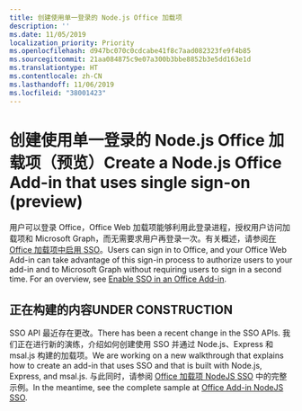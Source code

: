 ```yaml
---
title: 创建使用单一登录的 Node.js Office 加载项
description: ''
ms.date: 11/05/2019
localization_priority: Priority
ms.openlocfilehash: d947bc070c0cdcabe41f8c7aad082323fe9f4b85
ms.sourcegitcommit: 21aa084875c9e07a300b3bbe8852b3e5dd163e1d
ms.translationtype: HT
ms.contentlocale: zh-CN
ms.lasthandoff: 11/06/2019
ms.locfileid: "38001423"
---
```

# <a name="create-a-nodejs-office-add-in-that-uses-single-sign-on-preview"></a><span data-ttu-id="05be4-102">创建使用单一登录的 Node.js Office 加载项（预览）</span><span class="sxs-lookup"><span data-stu-id="05be4-102">Create a Node.js Office Add-in that uses single sign-on (preview)</span></span>

<span data-ttu-id="05be4-p101">用户可以登录 Office，Office Web 加载项能够利用此登录进程，授权用户访问加载项和 Microsoft Graph，而无需要求用户再登录一次。有关概述，请参阅[在 Office 加载项中启用 SSO](sso-in-office-add-ins.md)。</span><span class="sxs-lookup"><span data-stu-id="05be4-p101">Users can sign in to Office, and your Office Web Add-in can take advantage of this sign-in process to authorize users to your add-in and to Microsoft Graph without requiring users to sign in a second time. For an overview, see [Enable SSO in an Office Add-in](sso-in-office-add-ins.md).</span></span>

## <a name="under-construction"></a><span data-ttu-id="05be4-105">正在构建的内容</span><span class="sxs-lookup"><span data-stu-id="05be4-105">UNDER CONSTRUCTION</span></span>

<span data-ttu-id="05be4-106">SSO API 最近存在更改。</span><span class="sxs-lookup"><span data-stu-id="05be4-106">There has been a recent change in the SSO APIs.</span></span> <span data-ttu-id="05be4-107">我们正在进行新的演练，介绍如何创建使用 SSO 并通过 Node.js、Express 和 msal.js 构建的加载项。</span><span class="sxs-lookup"><span data-stu-id="05be4-107">We are working on a new walkthrough that explains how to create an add-in that uses SSO and that is built with Node.js, Express, and msal.js.</span></span> <span data-ttu-id="05be4-108">与此同时，请参阅 [Office 加载项 NodeJS SSO](https://github.com/officedev/office-add-in-nodejs-sso) 中的完整示例。</span><span class="sxs-lookup"><span data-stu-id="05be4-108">In the meantime, see the complete sample at [Office Add-in NodeJS SSO](https://github.com/officedev/office-add-in-nodejs-sso).</span></span>
